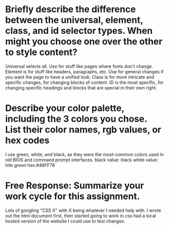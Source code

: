 # Briefly describe the difference between the universal, element, class, and id selector types. When might you choose one over the other to style content?
Universal selects all. Use for stuff like pages where fonts don't change.
Element is for stuff like headers, paragraphs, etc. Use for general changes if you want the page to have a unified look.
Class is for more intricate and specific changes, for changing blocks of content.
ID is the most specific, for changing specific headings and blocks that are special in their own right.
# Describe your color palette, including the 3 colors you chose. List their color names, rgb values, or hex codes
I use green, white, and black, as they were the most-common colors used in old BIOS and command prompt interfaces.
black value: black
white value: hite
green hex:#48FF78
# Free Response: Summarize your work cycle for this assignment.
Lots of googling "CSS X" with X being whatever I needed help with.
I wrote out the html document first, then started going to work in css
had a local hosted version of the website I could use to test changes.
